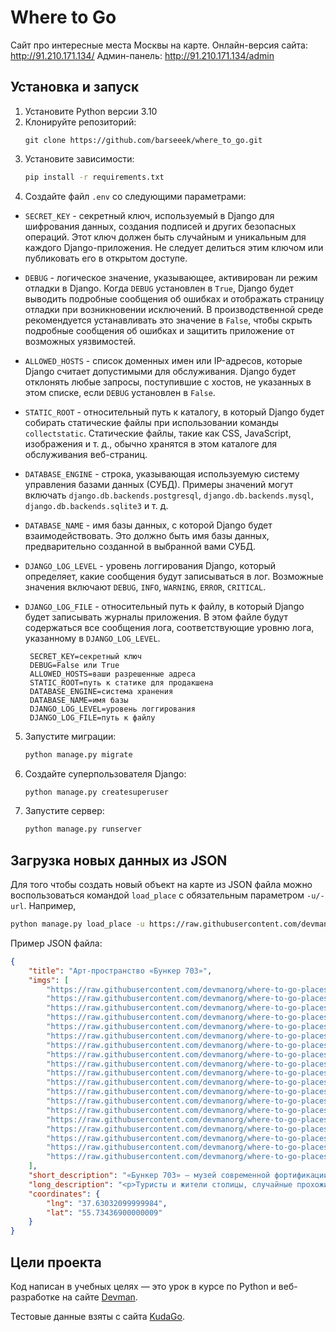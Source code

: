 # Where to Go
Сайт про интересные места Москвы на карте.
Онлайн-версия сайта: http://91.210.171.134/
Админ-панель: http://91.210.171.134/admin

## Установка и запуск
1. Установите Python версии 3.10
2. Клонируйте репозиторий:
    ```
    git clone https://github.com/barseeek/where_to_go.git
    ```
3. Установите зависимости:
    ```bash
    pip install -r requirements.txt
    ```
4. Создайте файл `.env` со следующими параметрами:
* `SECRET_KEY` -  секретный ключ, используемый в Django для шифрования данных, создания подписей и других безопасных операций. Этот ключ должен быть случайным и уникальным для каждого Django-приложения. Не следует делиться этим ключом или публиковать его в открытом доступе.

* `DEBUG` - логическое значение, указывающее, активирован ли режим отладки в Django. Когда `DEBUG` установлен в `True`, Django будет выводить подробные сообщения об ошибках и отображать страницу отладки при возникновении исключений. В производственной среде рекомендуется устанавливать это значение в `False`, чтобы скрыть подробные сообщения об ошибках и защитить приложение от возможных уязвимостей.

* `ALLOWED_HOSTS` - список доменных имен или IP-адресов, которые Django считает допустимыми для обслуживания. Django будет отклонять любые запросы, поступившие с хостов, не указанных в этом списке, если `DEBUG` установлен в `False`.

* `STATIC_ROOT` - относительный путь к каталогу, в который Django будет собирать статические файлы при использовании команды `collectstatic`. Статические файлы, такие как CSS, JavaScript, изображения и т. д., обычно хранятся в этом каталоге для обслуживания веб-страниц.

* `DATABASE_ENGINE` - строка, указывающая используемую систему управления базами данных (СУБД). Примеры значений могут включать `django.db.backends.postgresql`, `django.db.backends.mysql`, `django.db.backends.sqlite3` и т. д.

* `DATABASE_NAME` - имя базы данных, с которой Django будет взаимодействовать. Это должно быть имя базы данных, предварительно созданной в выбранной вами СУБД.

* `DJANGO_LOG_LEVEL` - уровень логгирования Django, который определяет, какие сообщения будут записываться в лог. Возможные значения включают `DEBUG`, `INFO`, `WARNING`, `ERROR`, `CRITICAL`.

* `DJANGO_LOG_FILE` - относительный путь к файлу, в который Django будет записывать журналы приложения. В этом файле будут содержаться все сообщения лога, соответствующие уровню лога, указанному в `DJANGO_LOG_LEVEL`.
   
  ```env
   SECRET_KEY=секретный ключ
   DEBUG=False или Truе 
   ALLOWED_HOSTS=ваши разрешенные адреса
   STATIC_ROOT=путь к статике для продакшена
   DATABASE_ENGINE=система хранения
   DATABASE_NAME=имя базы
   DJANGO_LOG_LEVEL=уровень логгирования
   DJANGO_LOG_FILE=путь к файлу 
   ```

5. Запустите миграции:

   ```bash
   python manage.py migrate
   ```
6. Создайте суперпользователя Django:

   ```bash
   python manage.py createsuperuser
   ```

7. Запустите сервер:

   ```bash
   python manage.py runserver
   ```

## Загрузка новых данных из JSON
Для того чтобы создать новый объект на карте из JSON файла можно воспользоваться командой `load_place` с обязательным параметром `-u/-url`.
Например,
```bash
python manage.py load_place -u https://raw.githubusercontent.com/devmanorg/where-to-go-places/master/places/%D0%90%D0%BD%D1%82%D0%B8%D0%BA%D0%B0%D1%84%D0%B5%20Bizone.json
```
Пример JSON файла:
```json
{
    "title": "Арт-пространство «Бункер 703»",
    "imgs": [
        "https://raw.githubusercontent.com/devmanorg/where-to-go-places/master/media/35cbdddf2799337d8b571d141edec616.JPG",
        "https://raw.githubusercontent.com/devmanorg/where-to-go-places/master/media/9fec5106b0b52aa04667c4c9f4a2b622.JPG",
        "https://raw.githubusercontent.com/devmanorg/where-to-go-places/master/media/32f0549e0af14659087719e072162bcd.JPG",
        "https://raw.githubusercontent.com/devmanorg/where-to-go-places/master/media/e2bcb901757f5b7bf49c2820d09e5bea.JPG",
        "https://raw.githubusercontent.com/devmanorg/where-to-go-places/master/media/75639a006a9fcffd304b8ef5e4f2812f.JPG",
        "https://raw.githubusercontent.com/devmanorg/where-to-go-places/master/media/a27adfcfda93117f83711f71a7e54fd9.JPG",
        "https://raw.githubusercontent.com/devmanorg/where-to-go-places/master/media/b00507f1e14b77720e8e9eabb91cfc33.jpg",
        "https://raw.githubusercontent.com/devmanorg/where-to-go-places/master/media/e73f6c12c9dbfaeb0a8d2420d4965e58.jpg",
        "https://raw.githubusercontent.com/devmanorg/where-to-go-places/master/media/ea092237d318e15c9a2d96685fe2eabf.JPG",
        "https://raw.githubusercontent.com/devmanorg/where-to-go-places/master/media/2a766585cca37aef29cc248f0445ce3e.JPG",
        "https://raw.githubusercontent.com/devmanorg/where-to-go-places/master/media/ad149dd86d0c61709eb5922e47247d5c.jpg",
        "https://raw.githubusercontent.com/devmanorg/where-to-go-places/master/media/78acafb9aca4ee8d317d4c59e46fbb56.JPG",
        "https://raw.githubusercontent.com/devmanorg/where-to-go-places/master/media/65f044002c045d852d6263eff4676d45.JPG",
        "https://raw.githubusercontent.com/devmanorg/where-to-go-places/master/media/6c8da6e947b4d4a2300c8c407579101d.JPG",
        "https://raw.githubusercontent.com/devmanorg/where-to-go-places/master/media/001c31be31452f136e9af152c5666f46.jpg",
        "https://raw.githubusercontent.com/devmanorg/where-to-go-places/master/media/42c874a96874a16d4fc6138804ca1fee.jpg",
        "https://raw.githubusercontent.com/devmanorg/where-to-go-places/master/media/ce3685386dfad734fc034ab39472772b.jpg",
        "https://raw.githubusercontent.com/devmanorg/where-to-go-places/master/media/95843658f18c16e869646b7e6f14fc32.JPG",
        "https://raw.githubusercontent.com/devmanorg/where-to-go-places/master/media/567f1e5c18fadcdd97f87cbd37570edd.JPG"
    ],
    "short_description": "«Бункер 703» — музей современной фортификации, расположенный на глубине 43 метров под землёй. Раньше здесь находился защищённый спецархив МИДа, где хранились документы особой государственной важности. Сегодня место сочетает в себе уникальный музей и креативное театральное пространство и открыто для посещения.",
    "long_description": "<p>Туристы и жители столицы, случайные прохожие и зеваки, прогуливаясь по улочкам Замоскворечья, даже не подозревают, что у них под ногами скрыт когда-то секретный «Бункер 703». И сегодня туда может спуститься любой желающий.</p><h3><strong>Узнаём историю таинственного бункера</strong></h3><p>Экскурсия в «Бункер 703» даёт возможность узнать, как в действительности устроена Москва ниже уровня земли</p><p>Музей современной фортификации «Бункер 703» находится в пространстве, где несколько десятилетий размещался защищённый спецархив Министерства иностранных дел. Архив создали во времена, когда появилось оружие массового поражения, — было необходимо защищать документы особой государственной важности. Их решили хранить в заглублённом сооружении, для чего и был построен бункер. </p><p>Ещё недавно здесь работали засекреченные эксперты и хранились важнейшие международные тайны нашей страны. Посетителей сюда допустили только в 2018 году, когда власти признали объект технически устаревшим.</p><p>За массивными защитными дверями скрывается аутентичное оборудование советских времён. Посетителям предстоит познакомиться с технологиями и артефактами фортификационного объекта, увидеть рабочие системы жизнеобеспечения, заглянуть в глубокую шахту сталинской эпохи.</p><p>Вы сможете прогуляться по чугунному тоннелю, похожему на те, по которым ходят поезда на кольцевой линии Московского метрополитена, и своими руками запустить сирену оповещения о ядерном нападении</p><p> </p><p>Ещё одна часть экспозиции — макеты защитных сооружений ядерной эпохи, спецоборудование и рассекреченные документы, в которых отражено, как создавались первые советские бункеры глубокого заложения.</p><p>Главный принцип музея — достоверность информации. Вокруг музея сложилось экспертное сообщество по современной подземной фортификации. В него вошли историки, инженеры, архивисты, тоннелестроители и спелестологи.</p><h3><strong>Спускаемся на 43 метра под землю</strong></h3><p>Внимание! Участники экскурсий спускаются на глубину 43 метров и поднимаются на поверхность пешком. Рассчитывайте свои силы</p><p> </p><p>Сегодня в бункере проходят экскурсии — обзорные, тематические, для взрослых и школьных групп. Вы можете выбрать подходящий для вас формат.</p><ul><li><strong>Стандартная экскурсия</strong></li></ul><p>После подробного осмотра бункера под руководством гида участникам выделяют свободное время, чтобы прогуляться по бункеру, сделать снимки или задать вопросы экскурсоводу. Экскурсия длится 70-80 минут и рассчитана на группу не более 12 человек.</p><ul><li><strong>Экскурсия для суровых технарей</strong></li></ul><p>Гид-инженер проведёт полную экскурсию по бункеру и расскажет об инженерных системах. Зачем нужны те или иные вентили, куда идёт столько кабелей, как открыть десятитонную дверь? Участники экскурсии узнают ответы на эти и другие вопросы и смогут сами запустить некоторые механизмы. Экскурсия проводится для небольшой группы и длится на 10-15 минут дольше стандартной.</p><ul><li><strong>Диггерская экскурсия</strong></li></ul><p>Экскурсия проходит в темноте с фонариками. Участникам предстоит почувствовать себя исследователями таинственных подземных пространств, познакомиться с субкультурой диггеров и узнать технические тонкости процесса. Вам расскажут, какие опасности могут ожидать исследователя под землёй и как с ними справляться.</p><ul><li><strong>English Tour</strong></li></ul><p>Экскурсия English Tour («Инглиш Тур») проходит на английском языке с переводом на русский, если это необходимо. Участники смогут проверить уровень радиации, разобрать автомат Калашникова, примерить защитный костюм и противогаз и посмотреть видео об истории подземной фортификации. Прогулка длится 70-80 минут и рассчитана на группу из 10-12 человек.</p><ul><li><strong>Экскурсия «Гражданская оборона»</strong></li></ul><p>Главная тема экскурсии — защита населения. Участники смогут осмотреть бункер, узнать, где укрыться от ядерного взрыва и как спастись от радиации и химического оружия, потренироваться проводить дозиметрическую разведку местности и пользоваться приборами связи и услышать сигнал воздушной тревоги. Экскурсия подходит для взрослых и детей.</p><ul><li><strong>Обзорная экскурсия</strong></li></ul><p>Эта программа подходит для больших групп — до 24 участников. Экскурсия проходит по тому же маршруту, что и стандартная, но дополнительное свободное время не предоставляется. Прогулка по бункеру длится 50-60 минут.</p><ul><li><strong>Школьная экскурсия</strong></li></ul><p>Программа адаптирована для детских групп от 20 человек. Можно заказать экскурсию в формате выездного урока по истории или ОБЖ, который проведёт профильный специалист. Экскурсия длится 50-70 минут. Стоимость — 15 тысяч рублей.</p><p>На территории «Бункера 703» можно увидеть не только спецприборы советских времён, но и современное искусство! Здесь расположился театр классического иммерсива «Бункер». Это театральная площадка инновационного формата — современные режиссёры и артисты театра и кино из Москвы и других городов России представляют свои работы в атмосфере секретного архива. Пространство бункера становится местом действия для самых разных постановок — от классики до современной драматургии.</p><p>Вскоре здесь планируют проводить и иммерсивные спектакли, в которых зритель сможет стать полноценным участником шоу и влиять на развитие сюжета. Такой формат разрушает границу между сценой и зрительным залом, действие будет разворачиваться вокруг вас, погружая в особый замкнутый мир «Бункера».</p><p>С театральным искусством в «Бункере 703» соседствует фотографическое. Здесь можно провести стильную и концептуальную фотосъёмку в аутентичном интерьере глубинного спецархива. Подземное пространство площадью 1000 метров готово принять самые смелые идеи для снимков.</p><p>Подробнее о «Бункере 703» узнавайте <a class=\"external-link\" href=\"https://www.gorod-bunker.ru/\" target=\"_blank\">на сайте</a>. За обновлениями следите <a class=\"external-link\" href=\"https://www.facebook.com/bunker703/?_rdc=1&amp;_rdr\" target=\"_blank\">в Facebook</a> или <a class=\"external-link\" href=\"https://www.instagram.com/bunker703/\" target=\"_blank\">в Instagram</a>.</p>",
    "coordinates": {
        "lng": "37.63032099999984",
        "lat": "55.73436900000009"
    }
}
```

## Цели проекта

Код написан в учебных целях — это урок в курсе по Python и веб-разработке на сайте [Devman](https://dvmn.org).

Тестовые данные взяты с сайта [KudaGo](https://kudago.com).